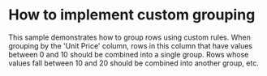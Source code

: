 # How to implement custom grouping


<p>This sample demonstrates how to group rows using custom rules. When grouping by the 'Unit Price' column, rows in this column that have values between 0 and 10 should be combined into a single group. Rows whose values fall between 10 and 20 should be combined into another group, etc.</p>

<br/>


